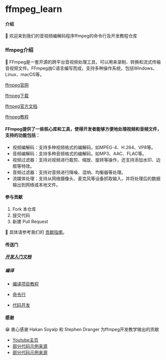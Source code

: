 # ffmpeg_learn

#### 介绍
📢 欢迎来到我们的音视频编解码程序ffmpeg的命令行及开发教程仓库

### ffmpeg介绍
🌟 FFmpeg是一套开源的跨平台音视频处理工具，可以用来录制、转换和流式传输音视频文件。FFmpeg由C语言编写而成，支持多种操作系统，包括Windows、Linux、macOS等。

[ffmpeg官网](https://www.ffmpeg.org/)

[ffmpeg下载](https://ffmpeg.org/download.html)

[ffmpeg官方文档](http://ffmpeg.org/ffmpeg-all.html)

[ffmpeg教程](https://www.wikiwand.com/en/FFmpeg)

#### FFmpeg提供了一些核心库和工具，使得开发者能够方便地处理视频和音频文件，支持的功能包括：

* 视频编解码：支持多种视频格式的编解码，如MPEG-4、H.264、VP8等。
* 音频编解码：支持多种音频格式的编解码，如MP3、AAC、FLAC等。
* 视频过滤器：支持对视频进行裁剪、缩放、旋转等操作，还支持添加水印、边框等特效。
* 音频过滤器：支持对音频进行降噪、混响、均衡器等处理。
* 流媒体处理：支持从网络摄像头、麦克风等设备抓取输入，并将处理后的数据输出到网络或本地文件。

#### 参与贡献

1.  Fork 本仓库
2.  提交代码
3.  新建 Pull Request

🚀 具体请参考我们的 [贡献指南](./CONTRIBUTING.md)。 
#### 传送门

##### [开发入门文档](./document/README.md)


##### 编译
* [编译项目教程](./basement/compile/)

* [命令行](/command/)
* [代码开发](/code/)

#### 感谢

😁 衷心感谢 Hakan Soyalp 和 Stephen Dranger 为ffmpeg开发教学做出的贡献
* [Youtube主页](https://www.youtube.com/user/nesessoftware)
* [部分代码示例来源](https://github.com/loupus/ffmpeg_tutorial)
* [部分代码示例来源](https://github.com/mpenkov/ffmpeg-tutorial)